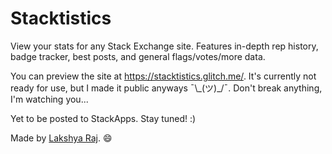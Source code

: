 # Stacktistics

View your stats for any Stack Exchange site. Features in-depth rep history, badge tracker, best posts, and general flags/votes/more data.

You can preview the site at <https://stacktistics.glitch.me/>. It's currently not ready for use, but I made it public anyways ¯\\\_\(ツ\)\_/¯. Don't break anything, I'm watching you...

Yet to be posted to StackApps. Stay tuned! :)

Made by [Lakshya Raj](https://stackoverflow.com/users/14469685/lakshya-raj). 😄